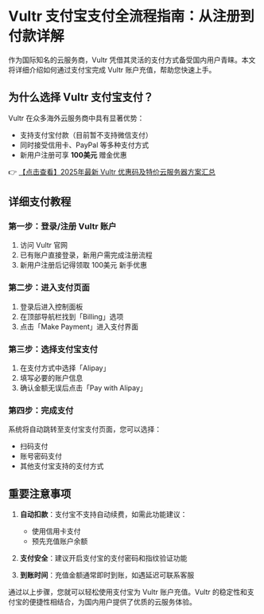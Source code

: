# Vultr 支付宝支付全流程指南：从注册到付款详解

作为国际知名的云服务商，Vultr 凭借其灵活的支付方式备受国内用户青睐。本文将详细介绍如何通过支付宝完成 Vultr 账户充值，帮助您快速上手。

## 为什么选择 Vultr 支付宝支付？

Vultr 在众多海外云服务商中具有显著优势：
- 支持支付宝付款（目前暂不支持微信支付）
- 同时接受信用卡、PayPal 等多种支付方式
- 新用户注册可享 **100美元** 赠金优惠

👉 [【点击查看】2025年最新 Vultr 优惠码及特价云服务器方案汇总](https://bit.ly/VuLtr)

## 详细支付教程

### 第一步：登录/注册 Vultr 账户
1. 访问 Vultr 官网
2. 已有账户直接登录，新用户需完成注册流程
3. 新用户注册后记得领取 100美元 新手优惠

### 第二步：进入支付页面
1. 登录后进入控制面板
2. 在顶部导航栏找到「Billing」选项
3. 点击「Make Payment」进入支付界面

### 第三步：选择支付宝支付
1. 在支付方式中选择「Alipay」
2. 填写必要的账户信息
3. 确认金额无误后点击「Pay with Alipay」

### 第四步：完成支付
系统将自动跳转至支付宝支付页面，您可以选择：
- 扫码支付
- 账号密码支付
- 其他支付宝支持的支付方式

## 重要注意事项

1. **自动扣款**：支付宝不支持自动续费，如需此功能建议：
   - 使用信用卡支付
   - 预先充值账户余额

2. **支付安全**：建议开启支付宝的支付密码和指纹验证功能

3. **到账时间**：充值金额通常即时到账，如遇延迟可联系客服

通过以上步骤，您就可以轻松使用支付宝为 Vultr 账户充值。Vultr 的稳定性和支付宝的便捷性相结合，为国内用户提供了优质的云服务体验。